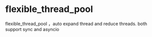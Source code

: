 # flexible_thread_pool
flexible_thread_pool ，auto expand thread and reduce threads. both support sync and asyncio
